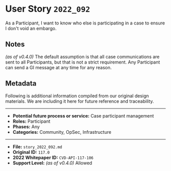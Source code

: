 
# User Story `2022_092` #

As a Participant, I want to know who else is participating in a case to ensure I don't void an embargo.

## Notes ##

*(as of v0.4.0)*
The default assumption is that all case communications are sent to all Participants, but that is not a strict requirement. Any Participant can send a GI message at any time for any reason.


## Metadata ##

Following is additional information compiled from our original design materials.
We are including it here for future reference and traceability.

---

- **Potential future process or service:** Case participant management
- **Roles:** Participant
- **Phases:** Any
- **Categories:** Community, OpSec, Infrastructure

---

- **File:** `story_2022_092.md`
- **Original ID:** `117.0`
- **2022 Whitepaper ID:** `CVD-API-117-106`
- **Support Level:** *(as of v0.4.0)* Allowed
